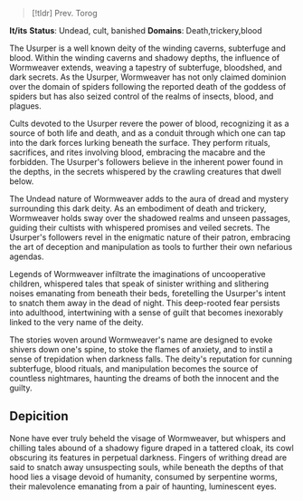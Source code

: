 > [!tldr]
> Prev. Torog

**It/its**
**Status**: Undead, cult, banished
**Domains**: Death,trickery,blood

The Usurper is a well known deity of the winding caverns, subterfuge and blood. Within the winding caverns and shadowy depths, the influence of Wormweaver extends, weaving a tapestry of subterfuge, bloodshed, and dark secrets. As the Usurper, Wormweaver has not only claimed dominion over the domain of spiders following the reported death of the goddess of spiders but has also seized control of the realms of insects, blood, and plagues.

Cults devoted to the Usurper revere the power of blood, recognizing it as a source of both life and death, and as a conduit through which one can tap into the dark forces lurking beneath the surface. They perform rituals, sacrifices, and rites involving blood, embracing the macabre and the forbidden. The Usurper's followers believe in the inherent power found in the depths, in the secrets whispered by the crawling creatures that dwell below.

The Undead nature of Wormweaver adds to the aura of dread and mystery surrounding this dark deity. As an embodiment of death and trickery, Wormweaver holds sway over the shadowed realms and unseen passages, guiding their cultists with whispered promises and veiled secrets. The Usurper's followers revel in the enigmatic nature of their patron, embracing the art of deception and manipulation as tools to further their own nefarious agendas.

Legends of Wormweaver infiltrate the imaginations of uncooperative children, whispered tales that speak of sinister writhing and slithering noises emanating from beneath their beds, foretelling the Usurper's intent to snatch them away in the dead of night. This deep-rooted fear persists into adulthood, intertwining with a sense of guilt that becomes inexorably linked to the very name of the deity.

The stories woven around Wormweaver's name are designed to evoke shivers down one's spine, to stoke the flames of anxiety, and to instil a sense of trepidation when darkness falls. The deity's reputation for cunning subterfuge, blood rituals, and manipulation becomes the source of countless nightmares, haunting the dreams of both the innocent and the guilty.

## Depicition
None have ever truly beheld the visage of Wormweaver, but whispers and chilling tales abound of a shadowy figure draped in a tattered cloak, its cowl obscuring its features in perpetual darkness. Fingers of writhing dread are said to snatch away unsuspecting souls, while beneath the depths of that hood lies a visage devoid of humanity, consumed by serpentine worms, their malevolence emanating from a pair of haunting, luminescent eyes.
